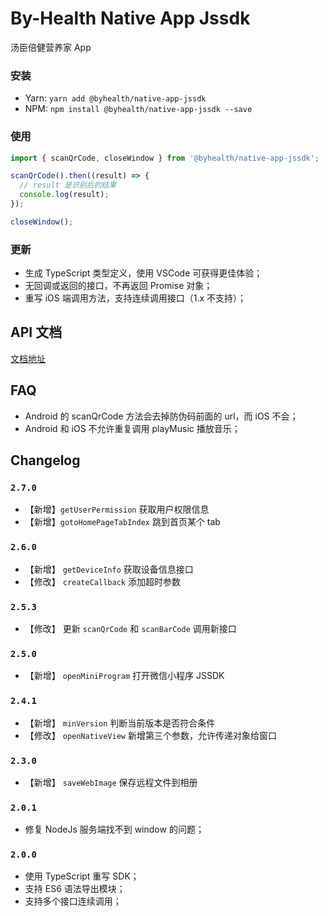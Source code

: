 # By-Health Native App Jssdk

汤臣倍健营养家 App

### 安装

- Yarn: `yarn add @byhealth/native-app-jssdk`
- NPM: `npm install @byhealth/native-app-jssdk --save`

### 使用

```javascript
import { scanQrCode, closeWindow } from '@byhealth/native-app-jssdk';

scanQrCode().then((result) => {
  // result 是识别后的结果
  console.log(result);
});

closeWindow();
```

### 更新

- 生成 TypeScript 类型定义，使用 VSCode 可获得更佳体验；
- 无回调或返回的接口，不再返回 Promise 对象；
- 重写 iOS 端调用方法，支持连续调用接口（1.x 不支持）；

## API 文档

[文档地址](https://by-healthfed.github.io/native-app-jssdk/)

## FAQ

- Android 的 scanQrCode 方法会去掉防伪码前面的 url，而 iOS 不会；
- Android 和 iOS 不允许重复调用 playMusic 播放音乐；

## Changelog

### `2.7.0`

- 【新增】`getUserPermission` 获取用户权限信息
- 【新增】`gotoHomePageTabIndex` 跳到首页某个 tab

### `2.6.0`

- 【新增】 `getDeviceInfo` 获取设备信息接口
- 【修改】 `createCallback` 添加超时参数

### `2.5.3`

- 【修改】 更新 `scanQrCode` 和 `scanBarCode` 调用新接口

### `2.5.0`

- 【新增】 `openMiniProgram` 打开微信小程序 JSSDK

### `2.4.1`

- 【新增】 `minVersion` 判断当前版本是否符合条件
- 【修改】 `openNativeView` 新增第三个参数，允许传递对象给窗口

### `2.3.0`

- 【新增】 `saveWebImage` 保存远程文件到相册

### `2.0.1`

- 修复 NodeJs 服务端找不到 window 的问题；

### `2.0.0`

- 使用 TypeScript 重写 SDK；
- 支持 ES6 语法导出模块；
- 支持多个接口连续调用；
